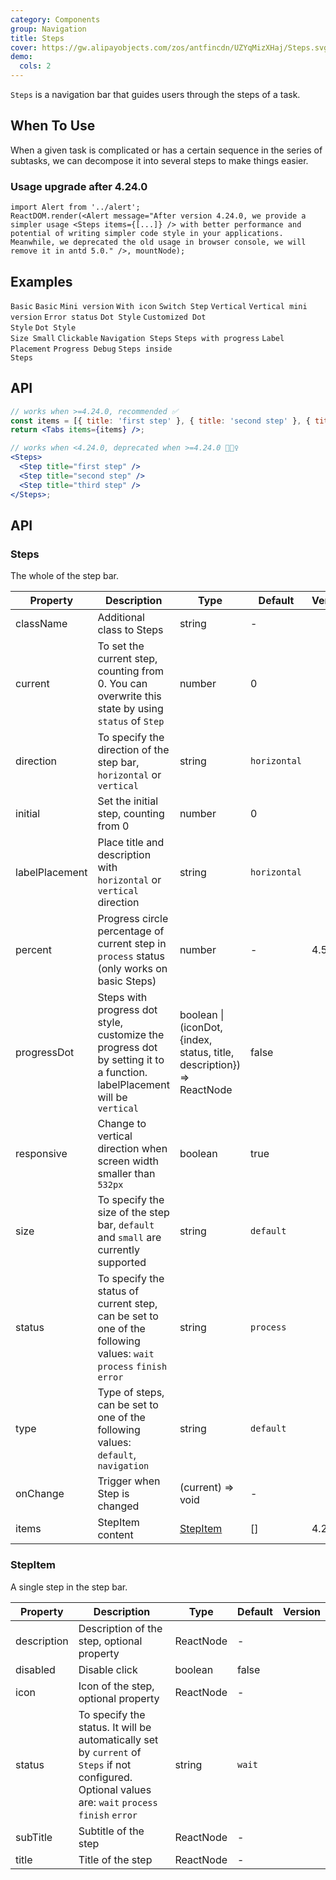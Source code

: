 ```yaml
---
category: Components
group: Navigation
title: Steps
cover: https://gw.alipayobjects.com/zos/antfincdn/UZYqMizXHaj/Steps.svg
demo:
  cols: 2
---
```


`Steps` is a navigation bar that guides users through the steps of a task.

## When To Use

When a given task is complicated or has a certain sequence in the series of subtasks, we can decompose it into several steps to make things easier.

### Usage upgrade after 4.24.0

```__react
import Alert from '../alert';
ReactDOM.render(<Alert message="After version 4.24.0, we provide a simpler usage <Steps items={[...]} /> with better performance and potential of writing simpler code style in your applications. Meanwhile, we deprecated the old usage in browser console, we will remove it in antd 5.0." />, mountNode);
```

## Examples

<code src="./demo/deprecated.tsx">Basic</code>
<code src="./demo/simple.tsx">Basic</code>
<code src="./demo/small-size.tsx">Mini version</code>
<code src="./demo/icon.tsx">With icon</code>
<code src="./demo/step-next.tsx">Switch Step</code>
<code src="./demo/vertical.tsx">Vertical</code>
<code src="./demo/vertical-small.tsx">Vertical mini version</code>
<code src="./demo/error.tsx">Error status</code>
<code src="./demo/progress-dot.tsx">Dot Style</code>
<code src="./demo/customized-progress-dot.tsx">Customized Dot Style</code>
<code src="./demo/progress-dot-small.tsx" debug>Dot Style Size Small</code>
<code src="./demo/clickable.tsx">Clickable</code>
<code src="./demo/nav.tsx">Navigation Steps</code>
<code src="./demo/progress.tsx">Steps with progress</code>
<code src="./demo/label-placement.tsx">Label Placement</code>
<code src="./demo/progress-debug.tsx" debug>Progress Debug</code>
<code src="./demo/steps-in-steps.tsx" debug>Steps inside Steps</code>

## API

```jsx
// works when >=4.24.0, recommended ✅
const items = [{ title: 'first step' }, { title: 'second step' }, { title: 'third step' }];
return <Tabs items={items} />;

// works when <4.24.0, deprecated when >=4.24.0 🙅🏻‍♀️
<Steps>
  <Step title="first step" />
  <Step title="second step" />
  <Step title="third step" />
</Steps>;
```

## API

### Steps

The whole of the step bar.

| Property       | Description                                                                                                              | Type                                                                   | Default      | Version |
| -------------- | ------------------------------------------------------------------------------------------------------------------------ | ---------------------------------------------------------------------- | ------------ | ------- |
| className      | Additional class to Steps                                                                                                | string                                                                 | -            |         |
| current        | To set the current step, counting from 0. You can overwrite this state by using `status` of `Step`                       | number                                                                 | 0            |         |
| direction      | To specify the direction of the step bar, `horizontal` or `vertical`                                                     | string                                                                 | `horizontal` |         |
| initial        | Set the initial step, counting from 0                                                                                    | number                                                                 | 0            |         |
| labelPlacement | Place title and description with `horizontal` or `vertical` direction                                                    | string                                                                 | `horizontal` |         |
| percent        | Progress circle percentage of current step in `process` status (only works on basic Steps)                               | number                                                                 | -            | 4.5.0   |
| progressDot    | Steps with progress dot style, customize the progress dot by setting it to a function. labelPlacement will be `vertical` | boolean \| (iconDot, {index, status, title, description}) => ReactNode | false        |         |
| responsive     | Change to vertical direction when screen width smaller than `532px`                                                      | boolean                                                                | true         |         |
| size           | To specify the size of the step bar, `default` and `small` are currently supported                                       | string                                                                 | `default`    |         |
| status         | To specify the status of current step, can be set to one of the following values: `wait` `process` `finish` `error`      | string                                                                 | `process`    |         |
| type           | Type of steps, can be set to one of the following values: `default`, `navigation`                                        | string                                                                 | `default`    |         |
| onChange       | Trigger when Step is changed                                                                                             | (current) => void                                                      | -            |         |
| items          | StepItem content                                                                                                         | [StepItem](#StepItem)                                                  | []           | 4.24.0  |

### StepItem

A single step in the step bar.

| Property    | Description                                                                                                                                           | Type      | Default | Version |
| ----------- | ----------------------------------------------------------------------------------------------------------------------------------------------------- | --------- | ------- | ------- |
| description | Description of the step, optional property                                                                                                            | ReactNode | -       |         |
| disabled    | Disable click                                                                                                                                         | boolean   | false   |         |
| icon        | Icon of the step, optional property                                                                                                                   | ReactNode | -       |         |
| status      | To specify the status. It will be automatically set by `current` of `Steps` if not configured. Optional values are: `wait` `process` `finish` `error` | string    | `wait`  |         |
| subTitle    | Subtitle of the step                                                                                                                                  | ReactNode | -       |         |
| title       | Title of the step                                                                                                                                     | ReactNode | -       |         |
